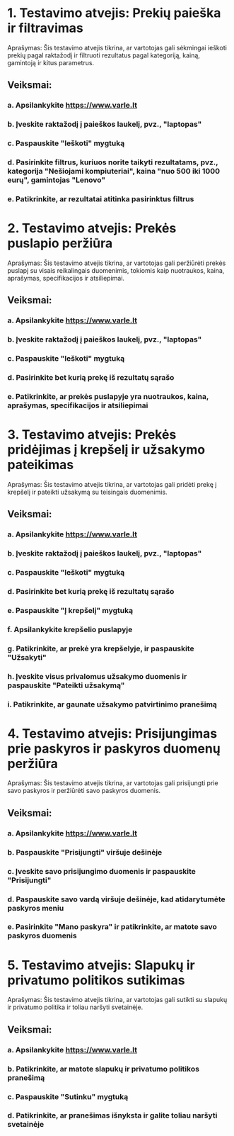 # 1. Testavimo atvejis: Prekių paieška ir filtravimas

   Aprašymas: Šis testavimo atvejis tikrina, ar vartotojas gali sėkmingai ieškoti prekių pagal raktažodį ir filtruoti rezultatus pagal kategoriją, kainą, gamintoją ir kitus parametrus.

   ## Veiksmai:
   ### a. Apsilankykite https://www.varle.lt
   ### b. Įveskite raktažodį į paieškos laukelį, pvz., "laptopas"
   ### c. Paspauskite "Ieškoti" mygtuką
   ### d. Pasirinkite filtrus, kuriuos norite taikyti rezultatams, pvz., kategorija "Nešiojami kompiuteriai", kaina "nuo 500 iki 1000 eurų", gamintojas "Lenovo"
   ### e. Patikrinkite, ar rezultatai atitinka pasirinktus filtrus

# 2. Testavimo atvejis: Prekės puslapio peržiūra

   Aprašymas: Šis testavimo atvejis tikrina, ar vartotojas gali peržiūrėti prekės puslapį su visais reikalingais duomenimis, tokiomis kaip nuotraukos, kaina, aprašymas, specifikacijos ir atsiliepimai.

   ## Veiksmai:
   ### a. Apsilankykite https://www.varle.lt
   ### b. Įveskite raktažodį į paieškos laukelį, pvz., "laptopas"
   ### c. Paspauskite "Ieškoti" mygtuką
   ### d. Pasirinkite bet kurią prekę iš rezultatų sąrašo
   ### e. Patikrinkite, ar prekės puslapyje yra nuotraukos, kaina, aprašymas, specifikacijos ir atsiliepimai

# 3. Testavimo atvejis: Prekės pridėjimas į krepšelį ir užsakymo pateikimas

   Aprašymas: Šis testavimo atvejis tikrina, ar vartotojas gali pridėti prekę į krepšelį ir pateikti užsakymą su teisingais duomenimis.

   ## Veiksmai:
   ### a. Apsilankykite https://www.varle.lt
   ### b. Įveskite raktažodį į paieškos laukelį, pvz., "laptopas"
   ### c. Paspauskite "Ieškoti" mygtuką
   ### d. Pasirinkite bet kurią prekę iš rezultatų sąrašo
   ### e. Paspauskite "Į krepšelį" mygtuką
   ### f. Apsilankykite krepšelio puslapyje
   ### g. Patikrinkite, ar prekė yra krepšelyje, ir paspauskite "Užsakyti"
   ### h. Įveskite visus privalomus užsakymo duomenis ir paspauskite "Pateikti užsakymą"
   ### i. Patikrinkite, ar gaunate užsakymo patvirtinimo pranešimą

# 4. Testavimo atvejis: Prisijungimas prie paskyros ir paskyros duomenų peržiūra

   Aprašymas: Šis testavimo atvejis tikrina, ar vartotojas gali prisijungti prie savo paskyros ir peržiūrėti savo paskyros duomenis.

   ## Veiksmai:
   ### a. Apsilankykite https://www.varle.lt
   ### b. Paspauskite "Prisijungti" viršuje dešinėje
   ### c. Įveskite savo prisijungimo duomenis ir paspauskite "Prisijungti"
   ### d. Paspauskite savo vardą viršuje dešinėje, kad atidarytumėte paskyros meniu
   ### e. Pasirinkite "Mano paskyra" ir patikrinkite, ar matote savo paskyros duomenis

# 5. Testavimo atvejis: Slapukų ir privatumo politikos sutikimas

   Aprašymas: Šis testavimo atvejis tikrina, ar vartotojas gali sutikti su slapukų ir privatumo politika ir toliau naršyti svetainėje.

   ## Veiksmai:
   ### a. Apsilankykite https://www.varle.lt
   ### b. Patikrinkite, ar matote slapukų ir privatumo politikos pranešimą
   ### c. Paspauskite "Sutinku" mygtuką
   ### d. Patikrinkite, ar pranešimas išnyksta ir galite toliau naršyti svetainėje
